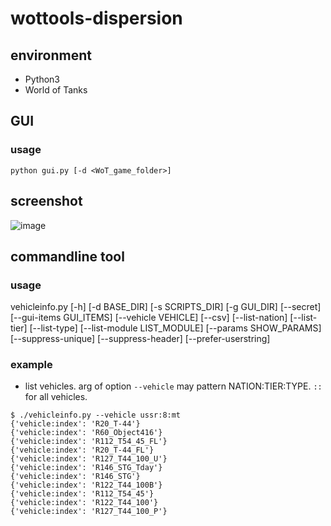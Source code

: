 # wottools-dispersion
## environment
+ Python3
+ World of Tanks

## GUI
### usage

`python gui.py [-d <WoT_game_folder>]`

## screenshot
![image](https://user-images.githubusercontent.com/11075065/36062614-3dbf6e8e-0eb3-11e8-97bc-133baef1d1df.png)

## commandline tool
### usage

vehicleinfo.py [-h] [-d BASE_DIR] [-s SCRIPTS_DIR] [-g GUI_DIR]
                      [--secret] [--gui-items GUI_ITEMS] [--vehicle VEHICLE]
                      [--csv] [--list-nation] [--list-tier] [--list-type]
                      [--list-module LIST_MODULE] [--params SHOW_PARAMS]
                      [--suppress-unique] [--suppress-header]
                      [--prefer-userstring]

### example

+ list vehicles.  arg of option `--vehicle` may pattern NATION:TIER:TYPE.
`::` for all vehicles.

```
$ ./vehicleinfo.py --vehicle ussr:8:mt
{'vehicle:index': 'R20_T-44'}
{'vehicle:index': 'R60_Object416'}
{'vehicle:index': 'R112_T54_45_FL'}
{'vehicle:index': 'R20_T-44_FL'}
{'vehicle:index': 'R127_T44_100_U'}
{'vehicle:index': 'R146_STG_Tday'}
{'vehicle:index': 'R146_STG'}
{'vehicle:index': 'R122_T44_100B'}
{'vehicle:index': 'R112_T54_45'}
{'vehicle:index': 'R122_T44_100'}
{'vehicle:index': 'R127_T44_100_P'}
```
